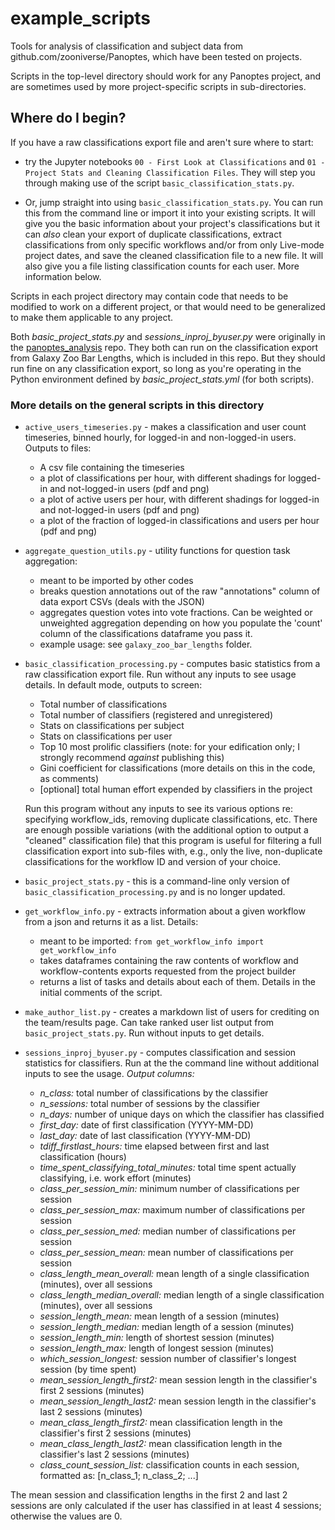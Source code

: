 # example_scripts
Tools for analysis of classification and subject data from github.com/zooniverse/Panoptes, which have been tested on projects.

Scripts in the top-level directory should work for any Panoptes project, and are sometimes used by more project-specific scripts in sub-directories.

## Where do I begin?

If you have a raw classifications export file and aren't sure where to start:
 - try the Jupyter notebooks `00 - First Look at Classifications` and `01 - Project Stats and Cleaning Classification Files`. They will step you through making use of the script `basic_classification_stats.py`.

 - Or, jump straight into using `basic_classification_stats.py`. You can run this from the command line or import it into your existing scripts. It will give you the basic information about your project's classifications but it can *also* clean your export of duplicate classifications, extract classifications from only specific workflows and/or from only Live-mode project dates, and save the cleaned classification file to a new file. It will also give you a file listing classification counts for each user. More information below.

Scripts in each project directory may contain code that needs to be modified to work on a different project, or that would need to be generalized to make them applicable to any project.

Both *basic_project_stats.py* and *sessions_inproj_byuser.py* were originally in the [panoptes_analysis](https://github.com/vrooje/panoptes_analysis) repo. They both can run on the classification export from Galaxy Zoo Bar Lengths, which is included in this repo. But they should run fine on any classification export, so long as you're operating in the Python environment defined by *basic_project_stats.yml* (for both scripts).

### More details on the general scripts in this directory

 - `active_users_timeseries.py` - makes a classification and user count timeseries, binned hourly, for logged-in and non-logged-in users. Outputs to files:
    - A csv file containing the timeseries
    - a plot of classifications per hour, with different shadings for logged-in and not-logged-in users (pdf and png)
    - a plot of active users per hour, with different shadings for logged-in and not-logged-in users (pdf and png)
    - a plot of the fraction of logged-in classifications and users per hour (pdf and png)

- `aggregate_question_utils.py` - utility functions for question task aggregation:
    - meant to be imported by other codes
    - breaks question annotations out of the raw "annotations" column of data export CSVs (deals with the JSON)
    - aggregates question votes into vote fractions. Can be weighted or unweighted aggregation depending on how you populate the 'count' column of the classifications dataframe you pass it.
    - example usage: see `galaxy_zoo_bar_lengths` folder.

 - `basic_classification_processing.py` - computes basic statistics from a raw classification export file. Run without any inputs to see usage details. In default mode, outputs to screen:
    - Total number of classifications
    - Total number of classifiers (registered and unregistered)
    - Stats on classifications per subject
    - Stats on classifications per user
    - Top 10 most prolific classifiers (note: for your edification only; I strongly recommend *against* publishing this)
    - Gini coefficient for classifications (more details on this in the code, as comments)
    - [optional] total human effort expended by classifiers in the project

    Run this program without any inputs to see its various options re: specifying workflow_ids, removing duplicate classifications, etc. There are enough possible variations (with the additional option to output a "cleaned" classification file) that this program is useful for filtering a full classification export into sub-files with, e.g., only the live, non-duplicate classifications for the workflow ID and version of your choice.

 - `basic_project_stats.py` - this is a command-line only version of `basic_classification_processing.py` and is no longer updated.

 - `get_workflow_info.py` - extracts information about a given workflow from a json and returns it as a list. Details:
    - meant to be imported: `from get_workflow_info import get_workflow_info`
    - takes dataframes containing the raw contents of workflow and workflow-contents exports requested from the project builder
    - returns a list of tasks and details about each of them. Details in the initial comments of the script.

 - `make_author_list.py` - creates a markdown list of users for crediting on the team/results page. Can take ranked user list output from `basic_project_stats.py`. Run without inputs to get details.

 - `sessions_inproj_byuser.py` - computes classification and session statistics for classifiers. Run at the the command line without additional inputs to see the usage. *Output columns:*
    - *n_class:* total number of classifications by the classifier
    - *n_sessions:* total number of sessions by the classifier
    - *n_days:* number of unique days on which the classifier has classified
    - *first_day:* date of first classification (YYYY-MM-DD)
    - *last_day:* date of last classification (YYYY-MM-DD)
    - *tdiff_firstlast_hours:* time elapsed between first and last classification (hours)
    - *time_spent_classifying_total_minutes:* total time spent actually classifying, i.e. work effort (minutes)
    - *class_per_session_min:* minimum number of classifications per session
    - *class_per_session_max:* maximum number of classifications per session
    - *class_per_session_med:* median number of classifications per session
    - *class_per_session_mean:* mean number of classifications per session
    - *class_length_mean_overall:* mean length of a single classification (minutes), over all sessions
    - *class_length_median_overall:* median length of a single classification (minutes), over all sessions
    - *session_length_mean:* mean length of a session (minutes)
    - *session_length_median:* median length of a session (minutes)
    - *session_length_min:* length of shortest session (minutes)
    - *session_length_max:* length of longest session (minutes)
    - *which_session_longest:* session number of classifier's longest session (by time spent)
    - *mean_session_length_first2:* mean session length in the classifier's first 2 sessions (minutes)
    - *mean_session_length_last2:* mean session length in the classifier's last 2 sessions (minutes)
    - *mean_class_length_first2:* mean classification length in the classifier's first 2 sessions (minutes)
    - *mean_class_length_last2:* mean classification length in the classifier's last 2 sessions (minutes)
    - *class_count_session_list:* classification counts in each session, formatted as: [n_class_1; n_class_2; ...]

The mean session and classification lengths in the first 2 and last 2 sessions are only calculated if the user has classified in at least 4 sessions; otherwise the values are 0.
